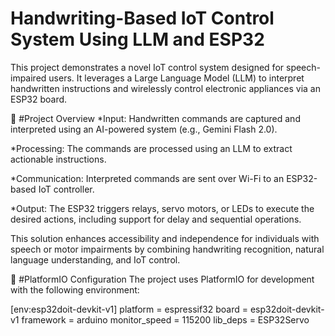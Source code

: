 ﻿# Handwriting-Based IoT Control System Using LLM and ESP32

This project demonstrates a novel IoT control system designed for speech-impaired users. It leverages a Large Language Model (LLM) to interpret handwritten instructions and wirelessly control electronic appliances via an ESP32 board.

📌 #Project Overview
*Input: Handwritten commands are captured and interpreted using an AI-powered system (e.g., Gemini Flash 2.0).

*Processing: The commands are processed using an LLM to extract actionable instructions.

*Communication: Interpreted commands are sent over Wi-Fi to an ESP32-based IoT controller.

*Output: The ESP32 triggers relays, servo motors, or LEDs to execute the desired actions, including support for delay and sequential operations.

This solution enhances accessibility and independence for individuals with speech or motor impairments by combining handwriting recognition, natural language understanding, and IoT control.

🔧 #PlatformIO Configuration
The project uses PlatformIO for development with the following environment:

[env:esp32doit-devkit-v1]
platform = espressif32
board = esp32doit-devkit-v1
framework = arduino
monitor_speed = 115200
lib_deps = 
    ESP32Servo

